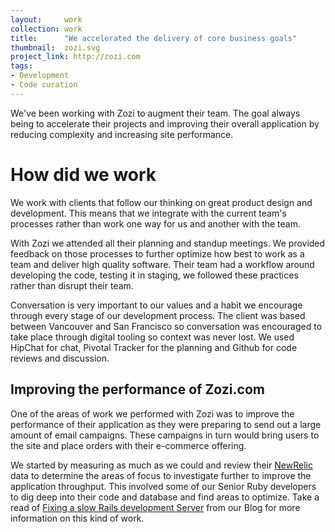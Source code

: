 ```yaml
---
layout:     work
collection: work
title:      "We accelerated the delivery of core business goals"
thumbnail:  zozi.svg
project_link: http://zozi.com
tags:
- Development
- Code curation
---
```


We've been working with Zozi to augment their team. The goal always being to accelerate their projects and improving their overall application by reducing complexity and increasing site performance.

# How did we work

We work with clients that follow our thinking on great product design and development. This means that we integrate with the current team's processes rather than work one way for us and another with the team.

With Zozi we attended all their planning and standup meetings. We provided feedback on those processes to further optimize how best to work as a team and deliver high quality software. Their team had a workflow around developing the code, testing it in staging, we followed these practices rather than disrupt their team.

Conversation is very important to our values and a habit we encourage through every stage of our development process. The client was based between Vancouver and San Francisco so conversation was encouraged to take place through digital tooling so context was never lost. We used HipChat for chat, Pivotal Tracker for the planning and Github for code reviews and discussion.

## Improving the performance of Zozi.com

One of the areas of work we performed with Zozi was to improve the performance of their application as they were preparing to send out a large amount of email campaigns. These campaigns in turn would bring users to the site and place orders with their e-commerce offering.

We started by measuring as much as we could and review their [NewRelic](http://newrelic.com/) data to determine the areas of focus to investigate further to improve the application throughput. This involved some of our Senior Ruby developers to dig deep into their code and database and find areas to optimize. Take a read of [Fixing a slow Rails development Server](/blog/2015/04/27/fixing-a-slow-rails-development-server.html) from our Blog for more information on this kind of work.
